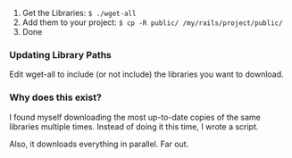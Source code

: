 1. Get the Libraries: `$ ./wget-all`
2. Add them to your project: `$ cp -R public/ /my/rails/project/public/`
3. Done

### Updating Library Paths

Edit wget-all to include (or not include) the libraries you want to download.

### Why does this exist?

I found myself downloading the most up-to-date copies of the same libraries
multiple times. Instead of doing it this time, I wrote a script. 

Also, it downloads everything in parallel. Far out.


